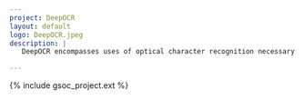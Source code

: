 ```yaml
---
project: DeepOCR
layout: default
logo: DeepOCR.jpeg
description: |
   DeepOCR encompasses uses of optical character recognition necessary to digitize text sources that have not yet been targeted by existing tools. Its purpose is to find ways to apply machine learning techniques to make OCR possible on a variety of materials that have never been digitized before.

---
```


{% include gsoc_project.ext %}
